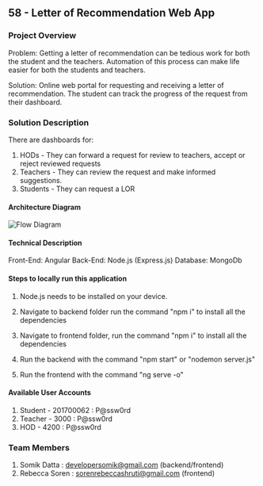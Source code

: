 ## 58 - Letter of Recommendation Web App

### Project Overview

Problem: Getting a letter of recommendation can be tedious work for both the student and the teachers.
Automation of this process can make life easier for both the students and teachers.

Solution: Online web portal for requesting and receiving a letter of recommendation. The student can track the progress of the request from their dashboard.


### Solution Description

There are dashboards for:

1. HODs - They can forward a request for review to teachers, accept or reject reviewed requests
2. Teachers - They can review the request and make informed suggestions.
3. Students - They can request a LOR

#### Architecture Diagram

![Flow Diagram](https://i.imgur.com/5LEL5dT.png)

#### Technical Description

Front-End: Angular
Back-End: Node.js (Express.js)
Database: MongoDb

#### Steps to locally run this application

1. Node.js needs to be installed on your device.
2. Navigate to backend folder run the command "npm i" to install all the dependencies
3. Navigate to frontend folder, run the command "npm i" to install all the dependencies

4. Run the backend with the command "npm start" or "nodemon server.js"
5. Run the frontend with the command "ng serve -o"

#### Available User Accounts

1. Student - 201700062 : P@ssw0rd
2. Teacher - 3000 : P@ssw0rd
3. HOD - 4200 : P@ssw0rd

### Team Members

1. Somik Datta : developersomik@gmail.com (backend/frontend)
2. Rebecca Soren : sorenrebeccashruti@gmail.com (frontend)
